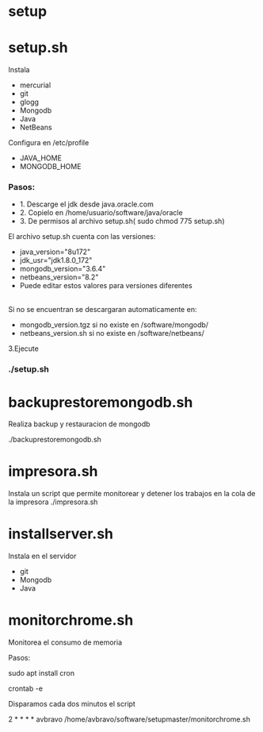 # setup

<h1> setup.sh </h1>
Instala
<ul>
        <li>mercurial</li>
        <li> git</li>
        <li>glogg</li>
        <li>Mongodb</li>
        <li>Java</li>
        <li>NetBeans</li>
</ul>        
       
Configura en /etc/profile
<ul>
        <li>   JAVA_HOME</li>
        <li>   MONGODB_HOME</li>
</ul>       
<h3>Pasos:</h3>
<ul>
        <li>1. Descarge el jdk desde java.oracle.com</li>
        <li>2. Copielo en /home/usuario/software/java/oracle</li>
        <li>3. De permisos al archivo setup.sh( sudo chmod 775 setup.sh)</li>
</ul>        
<p>
               
 El archivo setup.sh cuenta con las versiones:
     <ul>
  <li>java_version="8u172"</li>
  <li>jdk_usr="jdk1.8.0_172"</li>
  <li>mongodb_version="3.6.4"</li>
  <li>netbeans_version="8.2"</li>
  <li>Puede editar estos valores para versiones diferentes</li>
 </ul>
</p>

<br>
Si no se encuentran se descargaran automaticamente en:
<ul>
        <li>mongodb_version.tgz si no existe en /software/mongodb/ </li>
        <li>netbeans_version.sh si no existe en /software/netbeans/</li>
        </ul>

3.Ejecute
<h3>./setup.sh</h3>


<p>
<h1>backuprestoremongodb.sh </h1>
Realiza backup y restauracion de mongodb

./backuprestoremongodb.sh


<p>
<h1>impresora.sh </h1>
Instala un script que permite monitorear y detener los trabajos en la cola de la impresora
./impresora.sh
</p>

<p>
<h1>installserver.sh </h1>
Instala en el servidor
 <ul>
        <li> git</li>
        <li>Mongodb</li>
        <li>Java</li>
</ul>        
</p>


<h1>monitorchrome.sh </h1>
Monitorea el consumo de memoria

Pasos:

sudo apt install cron

crontab -e

Disparamos cada dos minutos el script

2 * * * * avbravo /home/avbravo/software/setupmaster/monitorchrome.sh

</p>


